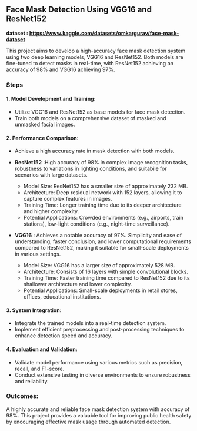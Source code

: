 ## Face Mask Detection Using VGG16 and ResNet152

**dataset : https://www.kaggle.com/datasets/omkargurav/face-mask-dataset**

This project aims to develop a high-accuracy face mask detection system using two deep learning models, VGG16 and ResNet152. 
Both models are fine-tuned to detect masks in real-time, with ResNet152 achieving an accuracy of 98% and VGG16 achieving 97%.

### Steps
#### 1. Model Development and Training:
* Utilize VGG16 and ResNet152 as base models for face mask detection.
* Train both models on a comprehensive dataset of masked and unmasked facial images.

#### 2. Performance Comparison:
* Achieve a high accuracy rate in mask detection with both models.
* **ResNet152** :High accuracy of 98% in complex image recognition tasks, robustness to variations in lighting conditions, and suitabile for scenarios with large datasets.
  * Model Size: ResNet152 has a smaller size of approximately 232 MB.
  * Architecture: Deep residual network with 152 layers, allowing it to capture complex features in images.
  * Training Time: Longer training time due to its deeper architecture and higher complexity.
  * Potential Applications: Crowded environments (e.g., airports, train stations), low-light conditions (e.g., night-time surveillance).

* **VGG16** : Achieves a notable accuracy of 97%. Simplicity and ease of understanding, faster conclusion, and lower computational requirements compared to ResNet152, making it suitable for small-scale deployments in various settings.
  * Model Size: VGG16 has a larger size of approximately 528 MB.
  * Architecture: Consists of 16 layers with simple convolutional blocks.
  * Training Time: Faster training time compared to ResNet152 due to its shallower architecture and lower complexity.
  * Potential Applications: Small-scale deployments in retail stores, offices, educational institutions.

#### 3. System Integration:
* Integrate the trained models into a real-time detection system.
* Implement efficient preprocessing and post-processing techniques to enhance detection speed and accuracy.

#### 4. Evaluation and Validation:
* Validate model performance using various metrics such as precision, recall, and F1-score.
* Conduct extensive testing in diverse environments to ensure robustness and reliability.

### Outcomes:
A highly accurate and reliable face mask detection system with accuracy of 98%. This project provides a valuable tool for improving public health safety by encouraging effective mask usage through automated detection.
